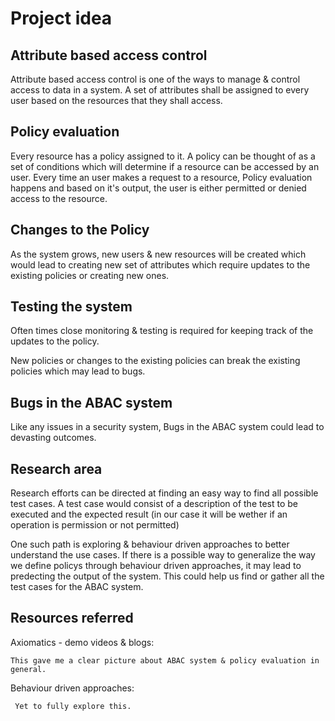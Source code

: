 # Project idea

## Attribute based access control

Attribute based access control is one of the ways to manage & control access to data in a system. A set of attributes shall be assigned to every user based on the resources that they shall access. 

## Policy evaluation

Every resource has a policy assigned to it. A policy can be thought of as a set of conditions which will determine if a resource can be accessed by an user. Every time an user makes a request to a resource, Policy evaluation happens and based on it's output, the user is either permitted or denied access to the resource. 

## Changes to the Policy

As the system grows, new users & new resources will be created which would lead to creating new set of attributes which require updates to the existing policies or creating new ones. 


## Testing the system
Often times close monitoring & testing is required for keeping track of the updates to the policy.

New policies or changes to the existing policies can break the existing policies which may lead to bugs.


## Bugs in the ABAC system

Like any issues in a security system, Bugs in the ABAC system could lead to devasting outcomes. 

## Research area

Research efforts can be directed at finding an easy way to find all possible test cases. A test case would consist of a description of the test to be executed and the expected result (in our case it will be wether if an operation is permission or not permitted)

One such path is exploring & behaviour driven approaches to better understand the use cases. If there is a possible way to generalize the way we define policys through behaviour driven approaches, it may lead to predecting the output of the system. This could help us find or gather all the test cases for the ABAC system.

## Resources referred

Axiomatics - demo videos & blogs:

    This gave me a clear picture about ABAC system & policy evaluation in general. 

Behaviour driven approaches:

     Yet to fully explore this.